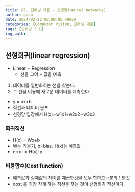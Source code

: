 ```yaml
---
title: 05. 딥러닝 개론 - 신경망(neural networks)
author: guno
date: 2024-02-22 00:00:00 +0800
categories: [Computer Vision, 딥러닝 개론]
tags: [딥러닝 기초]
img_path:
---
```


## 선형회귀(linear regression)

- Linear + Regression
  - 선을 그어 + 값을 예측

1. 데이터를 일반화하는 선을 찾는다.
2. 그 선을 이용해 새로운 데이터를 예측한다.

- y = ax+b
- 직선과 데이터 분포
- 신경망 입장에서 H(x)=w1x1+w2x2+w3x3

### 회귀직선
- H(x) = Wx+b
- W는 기울기, b=bias, H(x)는 예측값
- error = H(x)-y

### 비용함수(Cost function)
- 예측값과 실제값의 차이를 제곱한것을 모두 합하고 n분의 1 한것
- cost 를 가장 작게 하는 직선을 찾는 것이 선형회귀 직선이다.







[nodejs]: https://nodejs.org/
[starter]: https://github.com/cotes2020/chirpy-starter
[pages-workflow-src]: https://docs.github.com/en/pages/getting-started-with-github-pages/configuring-a-publishing-source-for-your-github-pages-site#publishing-with-a-custom-github-actions-workflow
[latest-tag]: https://github.com/cotes2020/jekyll-theme-chirpy/tags
